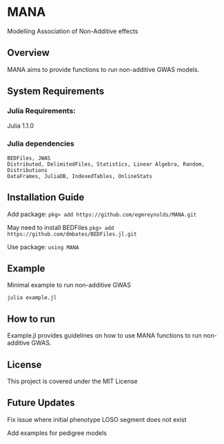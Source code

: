 # MANA
Modelling Association of Non-Additive effects

## Overview
MANA aims to provide functions to run non-additive GWAS models.

## System Requirements
### Julia Requirements:
  Julia 1.1.0
### Julia dependencies
```
BEDFiles, JWAS
Distributed, DelimitedFiles, Statistics, Linear Algebra, Random, Distributions
DataFrames, JuliaDB, IndexedTables, OnlineStats
```

## Installation Guide
Add package:
```pkg> add https://github.com/egmreynolds/MANA.git```

May need to install BEDFiles
```pkg> add https://github.com/dmbates/BEDFiles.jl.git```

Use package:
```using MANA```

## Example
Minimal example to run non-additive GWAS

``` julia example.jl ```

## How to run
Example.jl provides guidelines on how to use MANA functions to run non-additive GWAS. 

## License
This project is covered under the MIT License

## Future Updates
Fix issue where initial phenotype LOSO segment does not exist

Add examples for pedigree models

